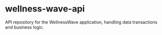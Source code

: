 # wellness-wave-api
API repository for the WellnessWave application, handling data transactions and business logic.
